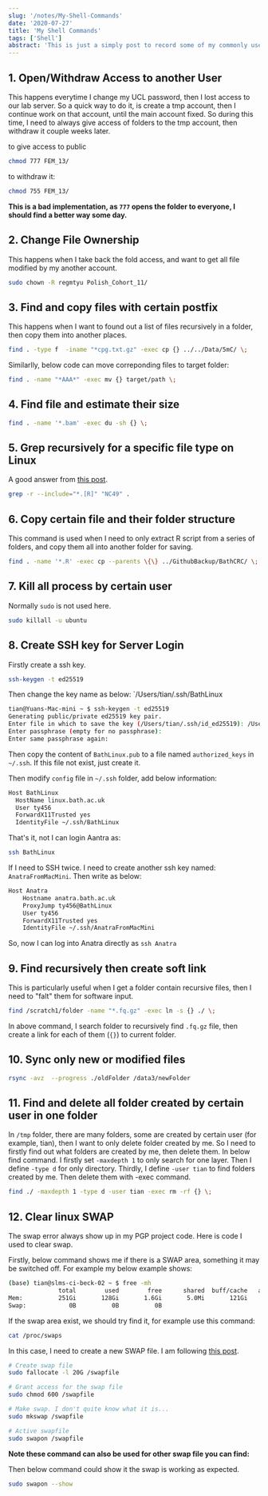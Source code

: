 ```yaml
---
slug: '/notes/My-Shell-Commands'
date: '2020-07-27'
title: 'My Shell Commands'
tags: ['Shell']
abstract: 'This is just a simply post to record some of my commonly used bash script. So that I can copy paste quickly.'
---
```


## 1. Open/Withdraw Access to another User

This happens everytime I change my UCL password, then I lost access to our lab server. So a quick way to do it, is create a tmp account, then I continue work on that account, until the main account fixed. So during this time, I need to always give access of folders to the tmp account, then withdraw it couple weeks later.

to give access to public


```bash
chmod 777 FEM_13/
```

to withdraw it:

```bash
chmod 755 FEM_13/
```

**This is a bad implementation, as `777` opens the folder to everyone, I should find a better way some day.**

##  2. Change File Ownership

This happens when I take back the fold access, and want to get all file modified by my another account.

```bash
sudo chown -R regmtyu Polish_Cohort_11/
```

## 3. Find and copy files with certain postfix

This happens when I want to found out a list of files recursively in a folder, then copy them into another places.

```bash
find . -type f  -iname "*cpg.txt.gz" -exec cp {} ../../Data/5mC/ \;
```

Similarlly, below code can move correponding files to target folder:

```bash
find . -name "*AAA*" -exec mv {} target/path \;
```

## 4. Find file and estimate their size

```bash
find . -name '*.bam' -exec du -sh {} \;
```

## 5. Grep recursively for a specific file type on Linux

A good answer from [this post](https://stackoverflow.com/questions/22224719/grep-recursively-for-a-specific-file-type-on-linux?noredirect=1&lq=1).

```bash
grep -r --include="*.[R]" "NC49" .
```

## 6. Copy certain file and their folder structure

This command is used when I need to only extract R script from a series of folders, and copy them all into another folder for saving.

```bash
find . -name '*.R' -exec cp --parents \{\} ../GithubBackup/BathCRC/ \;
```

## 7. Kill all process by certain user

Normally `sudo` is not used here.

```bash
sudo killall -u ubuntu
```

## 8. Create SSH key for Server Login

Firstly create a ssh key.

```bash
ssh-keygen -t ed25519
```

Then change the key name as below: `/Users/tian/.ssh/BathLinux

```bash
tian@Yuans-Mac-mini ~ $ ssh-keygen -t ed25519
Generating public/private ed25519 key pair.
Enter file in which to save the key (/Users/tian/.ssh/id_ed25519): /Users/tian/.ssh/BathLinux
Enter passphrase (empty for no passphrase):
Enter same passphrase again:
```

Then copy the content of `BathLinux.pub` to a file named `authorized_keys` in `~/.ssh`. If this file not exist, just create it.

Then modify `config` file in `~/.ssh` folder, add below information:

```bash
Host BathLinux
  HostName linux.bath.ac.uk
  User ty456
  ForwardX11Trusted yes
  IdentityFile ~/.ssh/BathLinux
```

That's it, not I can login Aantra as:

```bash
ssh BathLinux
```

If I need to SSH twice. I need to create another ssh key named: `AnatraFromMacMini`. Then write as below:

```bash
Host Anatra
    Hostname anatra.bath.ac.uk
    ProxyJump ty456@BathLinux
    User ty456
    ForwardX11Trusted yes
    IdentityFile ~/.ssh/AnatraFromMacMini
```

So, now I can log into Anatra directly as `ssh Anatra`

## 9. Find recursively then create soft link

This is particularly useful when I get a folder contain recursive files, then I need to "falt" them for software input.

```bash
find /scratch1/folder -name "*.fq.gz" -exec ln -s {} ./ \;
```

In above command, I search folder to recursively find `.fq.gz` file, then create a link for each of them (`{}`) to current folder.

## 10. Sync only new or modified files

```bash
rsync -avz  --progress ./oldFolder /data3/newFolder
```

## 11. Find and delete all folder created by certain user in one folder

In `/tmp` folder, there are many folders, some are created by certain user (for example, tian), then I want to only delete folder created by me. So I need to firstly find out what folders are created by me, then delete them. In below find command. I firstly set `-maxdepth 1` to only search for one layer. Then I define `-type d` for only directory. Thirdly, I define `-user tian` to find folders created by me. Then delete them with -exec command.

```bash
find ./ -maxdepth 1 -type d -user tian -exec rm -rf {} \;
```

## 12. Clear linux SWAP

The swap error always show up in my PGP project code. Here is code I used to clear swap.

Firstly, below command shows me if there is a SWAP area, something it may be switched off. For example my below example shows:
```bash
(base) tian@slms-ci-beck-02 ~ $ free -mh
              total        used        free      shared  buff/cache   available
Mem:          251Gi       128Gi       1.6Gi       5.0Mi       121Gi       120Gi
Swap:            0B          0B          0B
```

If the swap area exist, we should try find it, for example use this command:

```bash
cat /proc/swaps
```

In this case, I need to create a new SWAP file. I am following [this post](https://linuxize.com/post/create-a-linux-swap-file/).

```bash
# Create swap file
sudo fallocate -l 20G /swapfile

# Grant access for the swap file
sudo chmod 600 /swapfile

# Make swap. I don't quite know what it is...
sudo mkswap /swapfile

# Active swapfile
sudo swapon /swapfile
```

**Note these command can also be used for other swap file you can find:**

Then below command could show it the swap is working as expected.

```bash
sudo swapon --show
```